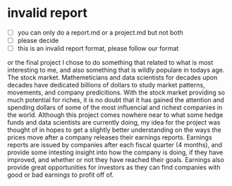 # invalid report

- [ ] you can only do a report.md or a project.md but not both
- [ ] please decide
- [ ] this is an invalid report format, please follow our format

or the final project I chose to do something that related to what is most interesting to me, and also something that is wildly populare in todays age. The stock market. Mathemeticians and data scientists for decades upon decades have dedicated billions of dollars to study market patterns, movements, and company predicitions. With the stock market providing so much potential for riches, it is no doubt that it has gained the attention and spending dollars of some of the most influencial and richest companies in the world. Although this project comes nowhere near to what some hedge funds and data scientists are currently doing, my idea for the project was thought of in hopes to get a slightly better understanding on the ways the prices move after a company releases their earnings reports. Earnings reports are issued by companies after each fiscal quarter (4 months), and provide some intesting insight into how the company is doing, if they have improved, and whether or not they have reached their goals. Earnings also provide great opportunities for investors as they can find companies with good or bad earnings to profit off of.
